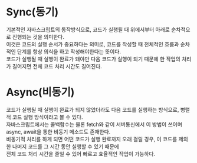 # Sync(동기)
기본적인 자바스크립트의 동작방식으로, 코드가 실행될 때 위에서부터 아래로 순차적으로 진행되는 것을 의미한다.  
이것은 코드의 실행 순서가 중요하다는 의미로, 코드를 작성할 때 전체적인 흐름과 순차적인 단계를 항상 의식을 하고 작성해야한다는 뜻이다.  
코드가 실행될 때 실행이 완료가 돼야만 다음 코드가 실행이 되기 때문에 한 작업의 처리가 길어지면 전체 코드 처리 시간도 길어진다.

# Async(비동기)
코드가 실행될 때 실행이 완료가 되지 않았더라도 다음 코드를 실행하는 방식으로, 병렬적 코드 실행 방식이라고 볼 수 있다.  
자바스크립트에서는 콜백함수는 물론 fetch와 같이 서버통신에서 이 방법이 쓰이며 async, await을 통한 비동기 메소드도 존재한다.  
비동기적 처리를 하게 되면 어떤 코드가 실행 완료까지 오래 걸릴 경우, 이 코드를 제외한 나머지 코드를 그 시간 동안 실행할 수 있기 때문에  
전체 코드 처리 시간을 줄일 수 있어 빠르고 효율적인 작업이 가능하다.  
